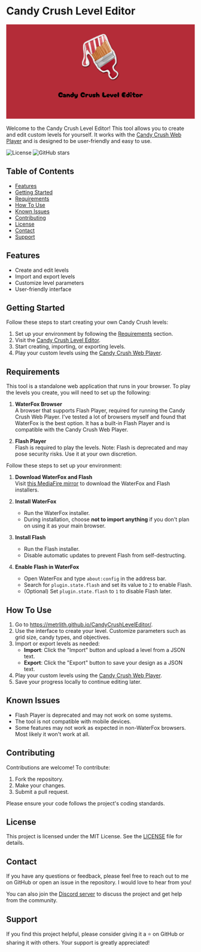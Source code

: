 # Candy Crush Level Editor

![Candy Crush Level Editor Banner](assets/banner.png)

Welcome to the Candy Crush Level Editor! This tool allows you to create and edit custom levels for yourself. It works with the [Candy Crush Web Player](https://github.com/metrlith/CandyCrushWebPlayer) and is designed to be user-friendly and easy to use.

![License](https://img.shields.io/badge/license-MIT-blue.svg)
![GitHub stars](https://img.shields.io/github/stars/metrlith/CandyCrushLevelEditor)

## Table of Contents

- [Features](#features)
- [Getting Started](#getting-started)
- [Requirements](#requirements)
- [How To Use](#how-to-use)
- [Known Issues](#known-issues)
- [Contributing](#contributing)
- [License](#license)
- [Contact](#contact)
- [Support](#support)

## Features

- Create and edit levels
- Import and export levels
- Customize level parameters
- User-friendly interface

## Getting Started

Follow these steps to start creating your own Candy Crush levels:

1. Set up your environment by following the [Requirements](#requirements) section.
2. Visit the [Candy Crush Level Editor](https://metrlith.github.io/CandyCrushLevelEditor/).
3. Start creating, importing, or exporting levels.
4. Play your custom levels using the [Candy Crush Web Player](https://github.com/metrlith/CandyCrushWebPlayer).

## Requirements

This tool is a standalone web application that runs in your browser. To play the levels you create, you will need to set up the following:

1. **WaterFox Browser**  
   A browser that supports Flash Player, required for running the Candy Crush Web Player. I've tested a lot of browsers myself and found that WaterFox is the best option. It has a built-in Flash Player and is compatible with the Candy Crush Web Player.

2. **Flash Player**  
   Flash is required to play the levels. Note: Flash is deprecated and may pose security risks. Use it at your own discretion.

Follow these steps to set up your environment:

1. **Download WaterFox and Flash**  
   Visit [this MediaFire mirror](https://www.mediafire.com/folder/y4nh28s0yuy0o/WaterFox_%26_Flash_Installers) to download the WaterFox and Flash installers.

2. **Install WaterFox**  
   - Run the WaterFox installer.  
   - During installation, choose **not to import anything** if you don't plan on using it as your main browser.

3. **Install Flash**  
   - Run the Flash installer.  
   - Disable automatic updates to prevent Flash from self-destructing.

4. **Enable Flash in WaterFox**  
   - Open WaterFox and type `about:config` in the address bar.  
   - Search for `plugin.state.flash` and set its value to `2` to enable Flash.  
   - (Optional) Set `plugin.state.flash` to `1` to disable Flash later.

## How To Use

1. Go to <https://metrlith.github.io/CandyCrushLevelEditor/>.
2. Use the interface to create your level. Customize parameters such as grid size, candy types, and objectives.
3. Import or export levels as needed:
   - **Import**: Click the "Import" button and upload a level from a JSON text.
   - **Export**: Click the "Export" button to save your design as a JSON text.
4. Play your custom levels using the [Candy Crush Web Player](https://github.com/metrlith/CandyCrushWebPlayer).
5. Save your progress locally to continue editing later.

## Known Issues

- Flash Player is deprecated and may not work on some systems.
- The tool is not compatible with mobile devices.
- Some features may not work as expected in non-WaterFox browsers. Most likely it won't work at all.

## Contributing

Contributions are welcome! To contribute:

1. Fork the repository.
2. Make your changes.
3. Submit a pull request.

Please ensure your code follows the project's coding standards.

## License

This project is licensed under the MIT License. See the [LICENSE](LICENSE) file for details.

## Contact

If you have any questions or feedback, please feel free to reach out to me on GitHub or open an issue in the repository. I would love to hear from you!

You can also join the [Discord server](https://discord.gg/2J6q3a5) to discuss the project and get help from the community.

## Support

If you find this project helpful, please consider giving it a ⭐ on GitHub or sharing it with others. Your support is greatly appreciated!
